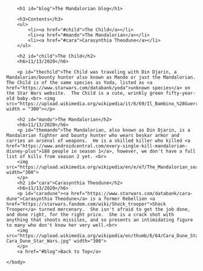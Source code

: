 <!DOCTYPE html>
<html>
    <head>
        <meta charset="utf-8">
        <title>Project: Blog</title>
        <style>
            h1 {
                color:rgb(25, 87, 0);
            }
            h2 {
                color:rgb(41, 41, 41);
            }
            h3 {
                color:rgb(92, 92, 91);
            }
            #thechild {
                font-size:14px;
                font-family:"trattatello", cursive;
            }
            #themando {
                font-size:14px;
                font-family:"trattatello", cursive;
            }
            #caradune {
                font-size:14px;
                font-family:"trattatello", cursive;
            }
        </style>
    </head>
    <body>
        
        <h1 id="blog">The Mandalorian blog</h1>

        <h3>Contents</h3>
        <ul>
            <li><a href="#child">The Child</a></li>
            <li><a href="#mando">The Mandalorian</a></li>
            <li><a href="#cara">Carasynthia Theodune</a></li>
        </ul>
        
        <h2 id="child">The Child</h2>
        <h6>11/13/2020</h6>
        
        <p id="thechild">The Child was traveling with Din Djarin, a Mandalorian/bounty hunter also known as Mando or just the Mandalorian.  The Child is of the same species as Yoda, listed as <a href="https://www.starwars.com/databank/yoda">unknown species</a> on the Star Wars website.  The Child is a cute, wrinkly green fifty-year-old baby.<br> <img src="https://upload.wikimedia.org/wikipedia/it/6/69/Il_Bambino_%28Guerre_stellari%29.png" width = "300"></p>
        
        <h2 id="mando">The Mandalorian</h2>
        <h6>11/13/2020</h6>
        <p id="themando">The Mandalorian, also known as Din Djarin, is a Mandalorian fighter and bounty hunter who wears beskar armor and carries an arsenal of weapons.  He is a skilled killer who killed <a href="https://www.androidcentral.com/every-single-kill-mandalorian-disney-plus">188 people in season 1</a>, however, we don't have a full list of kills from season 2 yet. <br> 
        <img src="https://upload.wikimedia.org/wikipedia/en/e/e7/The_Mandalorian_season_2_poster.jpg" width="300">
        </p>
        <h2 id="cara">Carasynthia Theodune</h2>
        <h6>11/13/2020</h6>
        <p id="caradune"><a href="https://www.starwars.com/databank/cara-dune">Carasynthia Theodune</a> is a former Rebellion <a href="https://starwars.fandom.com/wiki/Shock_trooper">Shock Trooper</a> turned mercenary.  She isn't afraid to get the job done, and done right, for the right price.  She is a crack shot with anything that shoots missiles, and so presents an intimidating figure to many who don't know her very well.<br>
        <img src="https://upload.wikimedia.org/wikipedia/en/thumb/6/64/Cara_Dune_Star_Wars.jpg/220px-Cara_Dune_Star_Wars.jpg" width="300">
        </p>
        <a href="#blog">Back to Top</a>
        
    </body>
</html>

